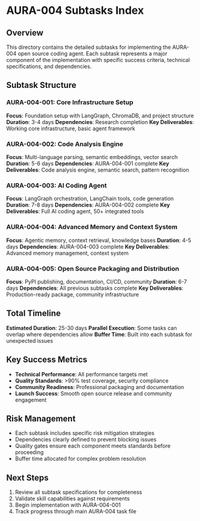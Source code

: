 # AURA-004 Subtasks Index

## Overview
This directory contains the detailed subtasks for implementing the AURA-004 open source coding agent. Each subtask represents a major component of the implementation with specific success criteria, technical specifications, and dependencies.

## Subtask Structure

### AURA-004-001: Core Infrastructure Setup
**Focus**: Foundation setup with LangGraph, ChromaDB, and project structure
**Duration**: 3-4 days
**Dependencies**: Research completion
**Key Deliverables**: Working core infrastructure, basic agent framework

### AURA-004-002: Code Analysis Engine
**Focus**: Multi-language parsing, semantic embeddings, vector search
**Duration**: 5-6 days
**Dependencies**: AURA-004-001 complete
**Key Deliverables**: Code analysis engine, semantic search, pattern recognition

### AURA-004-003: AI Coding Agent
**Focus**: LangGraph orchestration, LangChain tools, code generation
**Duration**: 7-8 days
**Dependencies**: AURA-004-002 complete
**Key Deliverables**: Full AI coding agent, 50+ integrated tools

### AURA-004-004: Advanced Memory and Context System
**Focus**: Agentic memory, context retrieval, knowledge bases
**Duration**: 4-5 days
**Dependencies**: AURA-004-003 complete
**Key Deliverables**: Advanced memory management, context system

### AURA-004-005: Open Source Packaging and Distribution
**Focus**: PyPI publishing, documentation, CI/CD, community
**Duration**: 6-7 days
**Dependencies**: All previous subtasks complete
**Key Deliverables**: Production-ready package, community infrastructure

## Total Timeline
**Estimated Duration**: 25-30 days
**Parallel Execution**: Some tasks can overlap where dependencies allow
**Buffer Time**: Built into each subtask for unexpected issues

## Key Success Metrics
- **Technical Performance**: All performance targets met
- **Quality Standards**: >90% test coverage, security compliance
- **Community Readiness**: Professional packaging and documentation
- **Launch Success**: Smooth open source release and community engagement

## Risk Management
- Each subtask includes specific risk mitigation strategies
- Dependencies clearly defined to prevent blocking issues
- Quality gates ensure each component meets standards before proceeding
- Buffer time allocated for complex problem resolution

## Next Steps
1. Review all subtask specifications for completeness
2. Validate skill capabilities against requirements
3. Begin implementation with AURA-004-001
4. Track progress through main AURA-004 task file